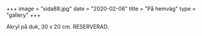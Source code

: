 +++
image = "sida88.jpg"
date = "2020-02-06"
title = "På hemväg"
type = "gallery"
+++

Akryl på duk, 30 x 20 cm. RESERVERAD.

